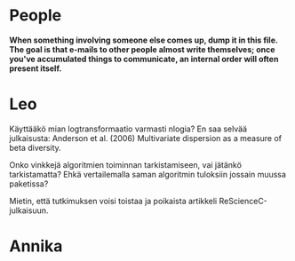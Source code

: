 # People

**When something involving someone else comes up, dump  it in this file. The goal is that e-mails to other people almost write themselves; once you've accumulated things to communicate, an internal order will often present itself.**

# Leo

Käyttääkö mian logtransformaatio varmasti nlogia? En saa selvää julkaisusta: Anderson et al. (2006) Multivariate dispersion as a measure of beta diversity.

Onko vinkkejä algoritmien toiminnan tarkistamiseen, vai jätänkö tarkistamatta? Ehkä vertailemalla saman algoritmin tuloksiin jossain muussa paketissa?

Mietin, että tutkimuksen voisi toistaa ja poikaista artikkeli ReScienceC-julkaisuun.


# Annika
